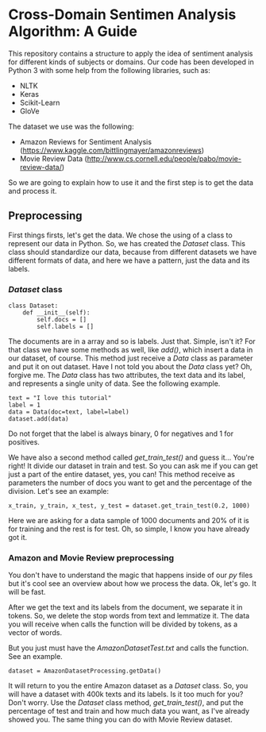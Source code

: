 # Cross-Domain Sentimen Analysis Algorithm: A Guide

This repository contains a structure to apply the idea of sentiment analysis for different kinds of subjects or domains. Our code has been developed in Python 3 with some help from the following libraries, such as:
 
 * NLTK
 * Keras
 * Scikit-Learn
 * GloVe
 
 The dataset we use was the following:
 
 * Amazon Reviews for Sentiment Analysis (https://www.kaggle.com/bittlingmayer/amazonreviews)
 * Movie Review Data (http://www.cs.cornell.edu/people/pabo/movie-review-data/)
 
 So we are going to explain how to use it and the first step is to get the data and process it.
 
 ## Preprocessing
 
First things firsts, let's get the data. We chose the using of a class to represent our data in Python. So, we has created the *Dataset* class. This class should standardize our data, because from different datasets we have different formats of data, and here we have a pattern, just the data and its labels.

### *Dataset* class

```
class Dataset:
    def __init__(self):
        self.docs = []
        self.labels = []
```

The documents are in a array and so is labels. Just that. Simple, isn't it? For that class we have some methods as well, like *add()*, which insert a data in our dataset, of course. This method just receive a *Data* class as parameter and put it on out dataset. Have I not told you about the *Data* class yet? Oh, forgive me. The *Data* class has two attributes, the text data and its label, and represents a single unity of data. See the following example.

```
text = "I love this tutorial"
label = 1
data = Data(doc=text, label=label)
dataset.add(data)
```
Do not forget that the label is always binary, 0 for negatives and 1 for positives.

We have also a second method called *get_train_test()* and guess it... You're right! It divide our dataset in train and test. So you can ask me if you can get just a part of the entire dataset, yes, you can! This method receive as parameters the number of docs you want to get and the percentage of the division. Let's see an example:

```
x_train, y_train, x_test, y_test = dataset.get_train_test(0.2, 1000)
```

Here we are asking for a data sample of 1000 documents and 20% of it is for training and the rest is for test. Oh, so simple, I know you have already got it.

### Amazon and Movie Review preprocessing

You don't have to understand the magic that happens inside of our *py* files but it's cool see an overview about how we process the data. Ok, let's go. It will be fast.

After we get the text and its labels from the document, we separate it in tokens. So, we delete the stop words from text and lemmatize it. The data you will receive when calls the function will be divided by tokens, as a vector of words.

But you just must have the *AmazonDatasetTest.txt* and calls the function. See an example.

```
dataset = AmazonDatasetProcessing.getData()
```

It will return to you the entire Amazon dataset as a *Dataset* class. So, you will have a dataset with 400k texts and its labels. Is it too much for you? Don't worry. Use the *Dataset* class method, *get_train_test()*, and put the percentage of test and train and how much data you want, as I've already showed you. The same thing you can do with Movie Review dataset.
 

